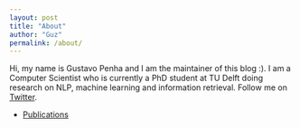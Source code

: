 ```yaml
---
layout: post
title: "About"
author: "Guz"
permalink: /about/
---
```


Hi, my name is Gustavo Penha and I am the maintainer of this blog :). I am a Computer Scientist who is currently a PhD student at TU Delft doing research on NLP, machine learning and information retrieval. Follow me on [Twitter](https://twitter.com/_Guz_).

* [Publications](https://scholar.google.com.br/citations?user=kfDXd2MAAAAJ)
